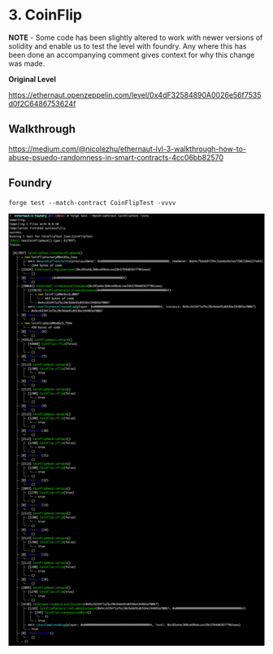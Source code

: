 # 3. CoinFlip

**NOTE** - Some code has been slightly altered to work with newer versions of solidity and enable us to test the level with foundry. Any where this has been done an accompanying comment gives context for why this change was made. 

**Original Level**

https://ethernaut.openzeppelin.com/level/0x4dF32584890A0026e56f7535d0f2C6486753624f

## Walkthrough

https://medium.com/@nicolezhu/ethernaut-lvl-3-walkthrough-how-to-abuse-psuedo-randomness-in-smart-contracts-4cc06bb82570

## Foundry 

```
forge test --match-contract CoinFlipTest -vvvv
```

![alt text](https://github.com/ciaranmcveigh5/ethernaut-x-foundry/blob/main/img/CoinFlip.png?raw=true)